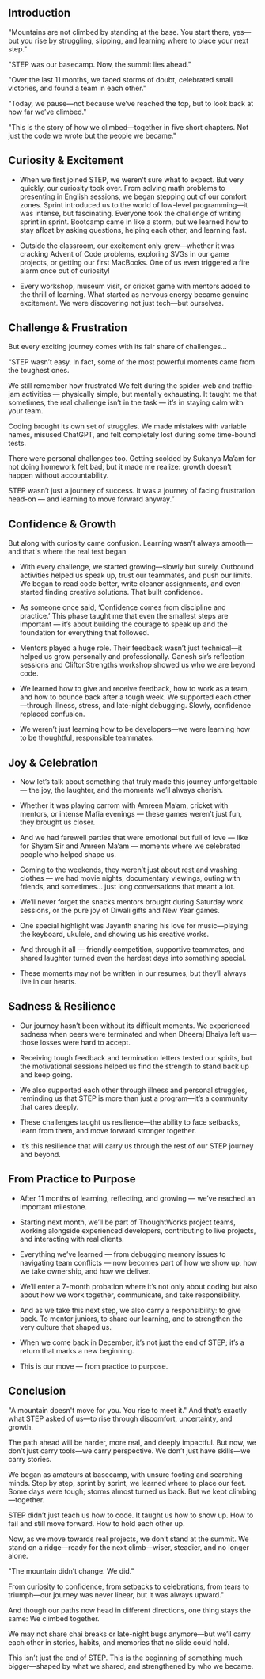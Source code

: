 ## Introduction

"Mountains are not climbed by standing at the base. You start there, yes—but you rise by struggling, slipping, and learning where to place your next step."

"STEP was our basecamp. Now, the summit lies ahead."

"Over the last 11 months, we faced storms of doubt, celebrated small victories, and found a team in each other."

"Today, we pause—not because we’ve reached the top, but to look back at how far we’ve climbed."

"This is the story of how we climbed—together in five short chapters. Not just the code we wrote but the people we became."

## Curiosity & Excitement

- When we first joined STEP, we weren’t sure what to expect. But very quickly, our curiosity took over. From solving math problems to presenting in English sessions, we began stepping out of our comfort zones. Sprint introduced us to the world of low-level programming—it was intense, but fascinating. Everyone took the challenge of writing sprint in sprint. Bootcamp came in like a storm, but we learned how to stay afloat by asking questions, helping each other, and learning fast.

- Outside the classroom, our excitement only grew—whether it was cracking Advent of Code problems, exploring SVGs in our game projects, or getting our first MacBooks. One of us even triggered a fire alarm once out of curiosity!

- Every workshop, museum visit, or cricket game with mentors added to the thrill of learning. What started as nervous energy became genuine excitement. We were discovering not just tech—but ourselves.

## Challenge & Frustration

But every exciting journey comes with its fair share of challenges…

“STEP wasn’t easy. In fact, some of the most powerful moments came from the toughest ones.

We still remember how frustrated We felt during the spider-web and traffic-jam activities — physically simple, but mentally exhausting. It taught me that sometimes, the real challenge isn’t in the task — it’s in staying calm with your team.

Coding brought its own set of struggles. We made mistakes with variable names, misused ChatGPT, and felt completely lost during some time-bound tests.

There were personal challenges too. Getting scolded by Sukanya Ma’am for not doing homework felt bad, but it made me realize: growth doesn’t happen without accountability.

STEP wasn’t just a journey of success. It was a journey of facing frustration head-on — and learning to move forward anyway.”

## Confidence & Growth

But along with curiosity came confusion. Learning wasn’t always smooth—and that's where the real test began

- With every challenge, we started growing—slowly but surely. Outbound activities helped us speak up, trust our teammates, and push our limits. We began to read code better, write cleaner assignments, and even started finding creative solutions. That built confidence.

- As someone once said, ‘Confidence comes from discipline and practice.’ This phase taught me that even the smallest steps are important — it’s about building the courage to speak up and the foundation for everything that followed.

- Mentors played a huge role. Their feedback wasn’t just technical—it helped us grow personally and professionally. Ganesh sir’s reflection sessions and CliftonStrengths workshop showed us who we are beyond code.

- We learned how to give and receive feedback, how to work as a team, and how to bounce back after a tough week. We supported each other—through illness, stress, and late-night debugging. Slowly, confidence replaced confusion.

- We weren’t just learning how to be developers—we were learning how to be thoughtful, responsible teammates.

## Joy & Celebration

- Now let’s talk about something that truly made this journey unforgettable — the joy, the laughter, and the moments we’ll always cherish.

- Whether it was playing carrom with Amreen Ma’am, cricket with mentors, or intense Mafia evenings — these games weren’t just fun, they brought us closer.

- And we had farewell parties that were emotional but full of love — like for Shyam Sir and Amreen Ma’am — moments where we celebrated people who helped shape us.

- Coming to the weekends, they weren’t just about rest and washing clothes — we had movie nights, documentary viewings, outing with friends, and sometimes… just long conversations that meant a lot.

- We’ll never forget the snacks mentors brought during Saturday work sessions, or the pure joy of Diwali gifts and New Year games.

- One special highlight was Jayanth sharing his love for music—playing the keyboard, ukulele, and showing us his creative works.

- And through it all — friendly competition, supportive teammates, and shared laughter turned even the hardest days into something special.

- These moments may not be written in our resumes, but they’ll always live in our hearts.

## Sadness & Resilience

- Our journey hasn’t been without its difficult moments. We experienced sadness when peers were terminated and when Dheeraj Bhaiya left us—those losses were hard to accept.

- Receiving tough feedback and termination letters tested our spirits, but the motivational sessions helped us find the strength to stand back up and keep going.

- We also supported each other through illness and personal struggles, reminding us that STEP is more than just a program—it’s a community that cares deeply.

- These challenges taught us resilience—the ability to face setbacks, learn from them, and move forward stronger together.

- It’s this resilience that will carry us through the rest of our STEP journey and beyond.

## From Practice to Purpose

- After 11 months of learning, reflecting, and growing — we’ve reached an important milestone.

- Starting next month, we’ll be part of ThoughtWorks project teams, working alongside experienced developers, contributing to live projects, and interacting with real clients.

- Everything we’ve learned — from debugging memory issues to navigating team conflicts — now becomes part of how we show up, how we take ownership, and how we deliver.

- We’ll enter a 7-month probation where it’s not only about coding but also about how we work together, communicate, and take responsibility.

- And as we take this next step, we also carry a responsibility: to give back. To mentor juniors, to share our learning, and to strengthen the very culture that shaped us.

- When we come back in December, it’s not just the end of STEP; it’s a return that marks a new beginning.

- This is our move — from practice to purpose.

## Conclusion

"A mountain doesn't move for you. You rise to meet it."
And that’s exactly what STEP asked of us—to rise through discomfort, uncertainty, and growth.

The path ahead will be harder, more real, and deeply impactful. But now, we don’t just carry tools—we carry perspective.
We don’t just have skills—we carry stories.

We began as amateurs at basecamp, with unsure footing and searching minds.
Step by step, sprint by sprint, we learned where to place our feet.
Some days were tough; storms almost turned us back. But we kept climbing—together.

STEP didn’t just teach us how to code.
It taught us how to show up. How to fail and still move forward. How to hold each other up.

Now, as we move towards real projects, we don’t stand at the summit.
We stand on a ridge—ready for the next climb—wiser, steadier, and no longer alone.

"The mountain didn’t change. We did."

From curiosity to confidence, from setbacks to celebrations, from tears to triumph—our journey was never linear, but it was always upward."

And though our paths now head in different directions, one thing stays the same:
We climbed together.

We may not share chai breaks or late-night bugs anymore—but we’ll carry each other in stories, habits, and memories that no slide could hold.

This isn’t just the end of STEP.
This is the beginning of something much bigger—shaped by what we shared, and strengthened by who we became.
